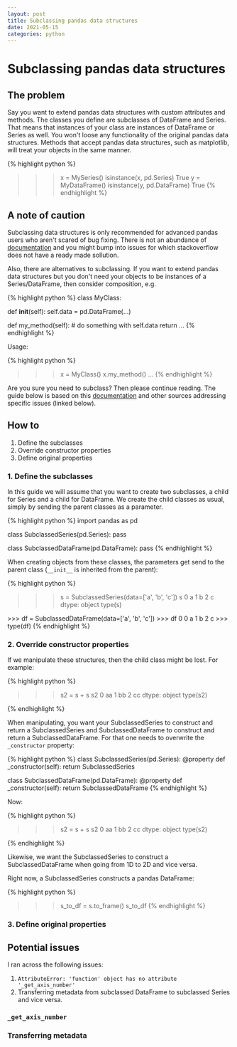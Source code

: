 ```yaml
---
layout: post
title: Subclassing pandas data structures
date: 2021-05-15
categories: python
---
```


# Subclassing pandas data structures

## The problem

Say you want to extend pandas data structures with custom attributes and methods. The classes you define are subclasses of DataFrame and Series. That means that instances of your class are instances of DataFrame or Series as well. You won't loose any functionality of the original pandas data structures. Methods that accept pandas data structures, such as matplotlib, will treat your objects in the same manner.

{% highlight python %}
>>> x = MySeries()
>>> isinstance(x, pd.Series)
True
>>> y = MyDataFrame()
>>> isinstance(y, pd.DataFrame)
True
{% endhighlight %}


## A note of caution

Subclassing data structures is only recommended for advanced pandas users who aren't scared of bug fixing. There is not an abundance of [documentation](https://pandas.pydata.org/pandas-docs/stable/development/extending.html#subclassing-pandas-data-structures) and you might bump into issues for which stackoverflow does not have a ready made sollution.

Also, there are alternatives to subclassing. If you want to extend pandas data structures but you don't need your objects to be instances of a Series/DataFrame, then consider composition, e.g.

{% highlight python %}
class MyClass:

  def __init__(self):
    self.data = pd.DataFrame(...)

  def my_method(self):
    # do something with self.data
    return ...
{% endhighlight %}

Usage:

{% highlight python %}
>>> x = MyClass()
>>> x.my_method()
...
{% endhighlight %}

Are you sure you need to subclass? Then please continue reading. The guide below is based on this [documentation](https://pandas.pydata.org/pandas-docs/stable/development/extending.html#subclassing-pandas-data-structures) and other sources addressing specific issues (linked below).

## How to

1. Define the subclasses
2. Override constructor properties
3. Define original properties

### 1. Define the subclasses

In this guide we will assume that you want to create two subclasses, a child for Series and a child for DataFrame. We create the child classes as usual, simply by sending the parent classes as a parameter.

{% highlight python %}
import pandas as pd


class SubclassedSeries(pd.Series):
    pass


class SubclassedDataFrame(pd.DataFrame):
    pass
{% endhighlight %}

When creating objects from these classes, the parameters get send to the parent class (`__init__` is inherited from the parent):

{% highlight python %}
>>> s = SubclassedSeries(data=['a', 'b', 'c'])
>>> s
0    a
1    b
2    c
dtype: object
>>> type(s)
<class __main__.SubclassedSeries>
>>> df = SubclassedDataFrame(data=['a', 'b', 'c'])
>>> df
   0
0  a
1  b
2  c
>>> type(df)
<class __main__.SubclassedDataFrame>
{% endhighlight %}

### 2. Override constructor properties

If we manipulate these structures, then the child class might be lost. For example:

{% highlight python %}
>>> s2 = s + s
>>> s2
0    aa
1    bb
2    cc
dtype: object
>>> type(s2)
<class pandas.core.series.Series>
{% endhighlight %}

When manipulating, you want your SubclassedSeries to construct and return a SubclassedSeries and SubclassedDataFrame to construct and return a SubclassedDataFrame. For that one needs to overwrite the `_constructor` property:

{% highlight python %}
class SubclassedSeries(pd.Series):
    @property
    def _constructor(self):
        return SubclassedSeries

class SubclassedDataFrame(pd.DataFrame):
    @property
    def _constructor(self):
        return SubclassedDataFrame
{% endhighlight %}

Now:

{% highlight python %}
>>> s2 = s + s
>>> s2
0    aa
1    bb
2    cc
dtype: object
>>> type(s2)
<class __main__.SubclassedSeries>
{% endhighlight %}

Likewise, we want the SubclassedSeries to construct a SubclassedDataFrame when going from 1D to 2D and vice versa.

Right now, a SubclassedSeries constructs a pandas DataFrame:

{% highlight python %}
>>> s_to_df = s.to_frame()
>>> s_to_df
{% endhighlight %}

### 3. Define original properties

## Potential issues

I ran across the following issues:
1. `AttributeError: 'function' object has no attribute '_get_axis_number'`
2. Transferring metadata from subclassed DataFrame to subclassed Series and vice versa.

###  `_get_axis_number`

### Transferring metadata
